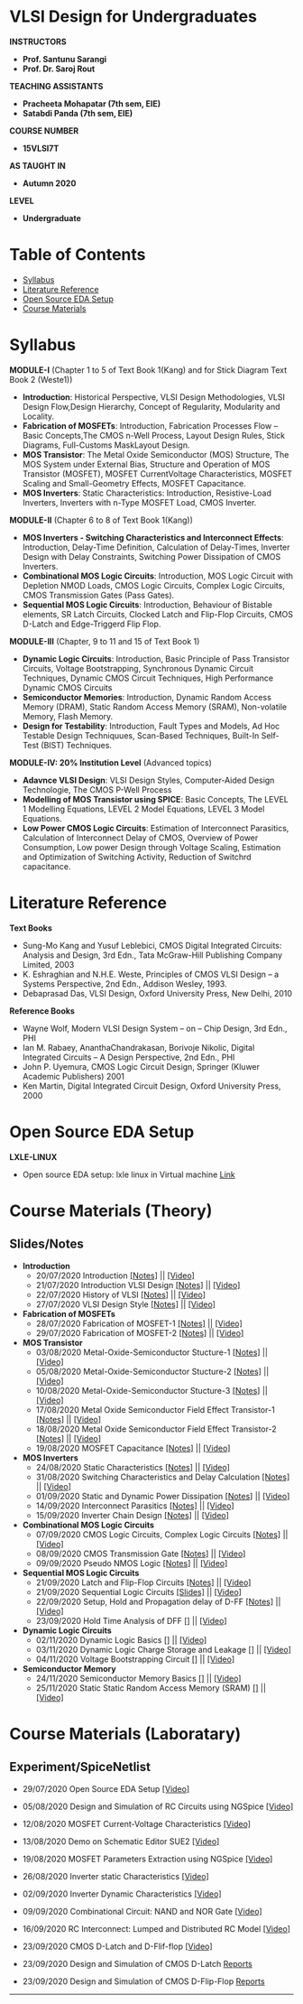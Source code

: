 # VLSI Design for Undergraduates

**INSTRUCTORS**
- **Prof. Santunu Sarangi**
- **Prof. Dr. Saroj Rout**

**TEACHING ASSISTANTS**
- **Pracheeta Mohapatar (7th sem, EIE)**
- **Satabdi Panda (7th sem, EIE)**

**COURSE NUMBER**
- **15VLSI7T**

**AS TAUGHT IN**
- **Autumn 2020**

**LEVEL**
- **Undergraduate**

# Table of Contents
- [Syllabus](#Syllabus)
- [Literature Reference](#Literature-Reference)
- [Open Source EDA Setup](#Open-Source-EDA-Setup)
- [Course Materials](#Class-Material)


# Syllabus
**MODULE-I** (Chapter 1 to 5 of Text Book 1(Kang) and for Stick Diagram Text Book 2 (Weste1))
- **Introduction**: Historical Perspective, VLSI Design Methodologies, VLSI Design Flow,Design
Hierarchy, Concept of Regularity, Modularity and Locality.
- **Fabrication of MOSFETs**: Introduction, Fabrication Processes Flow – Basic Concepts,The
CMOS n-Well Process, Layout Design Rules, Stick Diagrams, Full-Customs MaskLayout
Design.
- **MOS Transistor**: The Metal Oxide Semiconductor (MOS) Structure, The MOS System under
External Bias, Structure and Operation of MOS Transistor (MOSFET), MOSFET CurrentVoltage Characteristics, MOSFET Scaling and Small-Geometry Effects, MOSFET Capacitance.
- **MOS Inverters**: Static Characteristics: Introduction, Resistive-Load Inverters, Inverters
with n-Type MOSFET Load, CMOS Inverter.

**MODULE-II** (Chapter 6 to 8 of Text Book 1(Kang))
- **MOS Inverters - Switching Characteristics and Interconnect Effects**: Introduction, Delay-Time Definition, Calculation of Delay-Times, Inverter Design with Delay Constraints, Switching Power Dissipation of CMOS Inverters.
- **Combinational MOS Logic Circuits**: Introduction, MOS Logic Circuit with Depletion NMOD Loads, CMOS Logic Circuits, Complex Logic Circuits, CMOS Transmission Gates (Pass Gates).
- **Sequential MOS Logic Circuits**: Introduction, Behaviour of Bistable elements, SR Latch Circuits, Clocked Latch and Flip-Flop Circuits, CMOS D-Latch and Edge-Triggerd Flip Flop.

**MODULE-III** (Chapter, 9 to 11 and 15 of Text Book 1)
- **Dynamic Logic Circuits**: Introduction, Basic Principle of Pass Transistor Circuits, Voltage Bootstrapping, Synchronous Dynamic Circuit Techniques, Dynamic CMOS Circuit Techniques, High Performance Dynamic CMOS Circuits
- **Semiconductor Memories**: Introduction, Dynamic Random Access Memory (DRAM), Static Random Access Memory (SRAM), Non-volatile Memory, Flash Memory.
- **Design for Testability**: Introduction, Fault Types and Models, Ad Hoc Testable Design Techniquues, Scan-Based Techniques, Built-In Self-Test (BIST) Techniques.

**MODULE-IV: 20% Institution Level** (Advanced topics)
- **Adavnce VLSI Design**: VLSI Design Styles, Computer-Aided Design Technologie, The CMOS P-Well Process
- **Modelling of MOS Transistor using SPICE**: Basic Concepts, The LEVEL 1 Modelling Equations, LEVEL 2 Model Equations, LEVEL 3 Model Equations.
- **Low Power CMOS Logic Circuits**: Estimation of Interconnect Parasitics, Calculation of Interconnect Delay of CMOS, Overview of Power Consumption, Low power Design through Voltage Scaling, Estimation and Optimization of Switching Activity, Reduction of Switchrd capacitance.

# Literature Reference
**Text Books**
  - Sung-Mo Kang and Yusuf Leblebici, CMOS Digital Integrated Circuits: Analysis and Design, 3rd Edn., Tata McGraw-Hill Publishing Company Limited, 2003 
  - K. Eshraghian and N.H.E. Weste, Principles of CMOS VLSI Design – a Systems Perspective, 2nd Edn., Addison Wesley, 1993. 
  - Debaprasad Das, VLSI Design, Oxford University Press, New Delhi, 2010
  
**Reference Books**
- Wayne Wolf, Modern VLSI Design System – on – Chip Design, 3rd Edn., PHI
- Ian M. Rabaey, AnanthaChandrakasan, Borivoje Nikolic, Digital Integrated Circuits – A
Design Perspective, 2nd Edn., PHI 
- John P. Uyemura, CMOS Logic Circuit Design, Springer (Kluwer Academic Publishers) 2001 
- Ken Martin, Digital Integrated Circuit Design, Oxford University Press, 2000 

# Open Source EDA Setup
**LXLE-LINUX**
- Open source EDA setup: lxle linux in Virtual machine [Link](https://www.dropbox.com/s/2lovix0ntsw8yfw/2020-0917-Open%20Source%20EDA%20Setup.pdf)

# Course Materials (Theory) 
## Slides/Notes
- **Introduction**
  - 20/07/2020  Introduction [[Notes]](https://www.dropbox.com/s/mu4fs65j3ceway1/2020-0720-15VLSI7T-Introduction.pdf) || [[Video]](https://www.youtube.com/watch?v=HHlwbC_LZSw)
  - 21/07/2020 Introduction VLSI Design [[Notes]](https://www.dropbox.com/s/uilc6kyxp7bkxol/2020-0721-15VLSI7T-Introduction-to-VLSI-Design.pdf) || [[Video]](https://www.youtube.com/watch?v=Co6oc8lB7YM&t=164s)
  - 22/07/2020 History of VLSI [[Notes]](https://www.dropbox.com/s/n7j9bo3hnnm29xb/2020-0721-15VLSI7T-Module1-Lecture1-History-of-VLSI.pdf) || [[Video]](https://www.youtube.com/watch?v=C8EE-eFKE6c)
  - 27/07/2020 VLSI Design Style [[Notes]](https://www.dropbox.com/s/9t98ds4sgqe2i6j/2020-0727-15VLSI7T-Module4-Lecture1-VLSI-Design-Style.pdf) || [[Video]](https://www.youtube.com/watch?v=xlG6puE9-4s)
- **Fabrication of MOSFETs**
  - 28/07/2020 Fabrication of MOSFET-1 [[Notes]](https://www.dropbox.com/s/cgp9dgpaib12ozk/2020-0728-15VLSI7T-Module1-Lecture2-Fabrication-of-MOSFET.pdf) || [[Video]](https://www.youtube.com/watch?v=O2JGMyYT8zY)
  - 29/07/2020 Fabrication of MOSFET-2 [[Notes]](https://www.dropbox.com/s/lhjo31l4473t56a/2020-0729-15VLSI7T-Module1-Lecture3-Fabrication-of-MOSFET.pdf) || [[Video]](https://www.youtube.com/watch?v=O2JGMyYT8zY)
- **MOS Transistor**
  - 03/08/2020 Metal-Oxide-Semiconductor Stucture-1 [[Notes]](https://www.dropbox.com/s/ntcueemzmsbx9vb/2020-0803-15VLSI7T-Module1-Lecture-4-5-MOS-Transistor.pdf) || [[Video]](https://www.youtube.com/watch?v=AxZyFuJh0rM)
  - 05/08/2020 Metal-Oxide-Semiconductor Stucture-2 [[Notes]](https://www.dropbox.com/s/85kswvq4ejs08ha/2020-0805-15VLSI7T-Module1-Lecture6-MOS-Transistor.pdf) || [[Video]](https://www.youtube.com/watch?v=zQmV7c30ZDU)
  - 10/08/2020 Metal-Oxide-Semiconductor Stucture-3 [[Notes]](https://www.dropbox.com/s/xcipyfkiis1fbo5/2020-0810-15VLSI7T-Module1-Lecture7-8-MOS-Transistor.pdf) || [[Video]](https://www.youtube.com/watch?v=Eyu6TVZRwAE)
  - 17/08/2020 Metal Oxide Semiconductor Field Effect Transistor-1 [[Notes]](https://www.dropbox.com/s/23z0n3p068hkgul/2020-0817-15VLSI7T-Module1-Lecture9-10-MOSFET.pdf) || [[Video]](https://www.youtube.com/watch?v=tfF-K-Gbeb4)
  - 18/08/2020 Metal Oxide Semiconductor Field Effect Transistor-2 [[Notes]](https://www.dropbox.com/s/mqzd1o6u5y8qprn/2020-0818-15VLSI7T-Module1-Lecture11-12-MOSFET.pdf) || [[Video]](https://www.youtube.com/watch?v=bPLzXzopsNo)
  - 19/08/2020 MOSFET Capacitance [[Notes]](https://www.dropbox.com/s/xxci3s9zu62b042/2020-0819-15VLSI7T-Module1-Lecture13-MOSFET-Capacitance.pdf) || [[Video]](https://www.youtube.com/watch?v=toIzPbxFwKE)
- **MOS Inverters**
  - 24/08/2020 Static Characteristics [[Notes]](https://www.dropbox.com/s/6bosq72c78s964j/2020-0824-15VLSI7T-Module1-Lecture14-15-Inverter-Static.pdf) || [[Video]](https://www.youtube.com/watch?v=zXtUMSTi0KY)
  - 31/08/2020 Switching Characteristics and Delay Calculation [[Notes]](https://www.dropbox.com/s/ictagcl13jpd62v/2020-0831-15VLSI7T-Module1-Lecture16-17-Inverter-switching.pdf) || [[Video]](https://www.youtube.com/watch?v=U8spQ_6kLYE)
  - 01/09/2020 Static and Dynamic Power Dissipation [[Notes]](https://www.dropbox.com/s/yasjc7athn4gggx/2020-0901-15VLSI7T-Module1-Lecture18-19-Dynamic-Power.pdf) || [[Video]](https://www.youtube.com/watch?v=IVuvTYa_SUE)
  - 14/09/2020 Interconnect Parasitics [[Notes]](https://www.dropbox.com/s/1vicae5kih5flm0/2020-0914-15VLSI7T-Module4-Lecture3-Interconnect-Parasitics.pdf) || [[Video]](https://www.youtube.com/watch?v=uQoivq7c5ZQ)
  - 15/09/2020 Inverter Chain Design [[Notes]](https://www.dropbox.com/s/1in6ofch4lxt7zv/2020-0915-15VLSI7T-Module2-Lecture25-26-Inverter-Chain-Design.pdf) || [[Video]](https://www.youtube.com/watch?v=uQoivq7c5ZQ)
- **Combinational MOS Logic Circuits**
  - 07/09/2020 CMOS Logic Circuits, Complex Logic Circuits [[Notes]](https://www.dropbox.com/s/tpdidw4rtuvk9f4/2020-0907-15VLSI7T-Module2-Lecture20-21-Combinational-Logic.pdf) || [[Video]](https://www.youtube.com/watch?v=uQoivq7c5ZQ)
  - 08/09/2020 CMOS Transmission Gate [[Notes]](https://www.dropbox.com/s/8xkxupbchyv9m9s/2020-0908-15VLSI7T-Module2-Lecture22-23-Transmission-Gate.pdf) || [[Video]](https://www.youtube.com/watch?v=yKiQru_JIpE&t=16s)
  - 09/09/2020 Pseudo NMOS Logic [[Notes]](https://www.dropbox.com/s/d0fsj5oyyjygusu/2020-0909-15VLSI7T-Module2-Lecture24-Pseudo-NMOS-Logic.pdf) || [[Video]](https://www.youtube.com/watch?v=Gi2ipFUubfs)
- **Sequential MOS Logic Circuits**
  - 21/09/2020 Latch and Flip-Flop Circuits [[Notes]](https://www.dropbox.com/s/0q6lvah7bk2j11e/2020-0921-15VLSI7T-Module2-Lecture28-29-Sequential-Circuits.pdf) || [[Video]](https://www.youtube.com/watch?v=LHw9McKBRJI)
  - 21/09/2020 Sequential Logic Circuits [[Slides]](https://www.dropbox.com/s/uht871k7dje6hnj/2020-0921-15VLSI7T-Module2-Lecture28-29-Sequential-Circuits-Slides%28Kang-Book%29.pdf) || [[Video]](https://www.youtube.com/watch?v=ETCqIvNYOpk)
  - 22/09/2020 Setup, Hold and Propagation delay of D-FF [[Notes]](https://www.dropbox.com/s/xmpueuvrqmcsclv/2020-0922-15VLSI7T-Module2-Lecture30-31-Setup-Hold-Propagation-Delay-of-DFF.pdf) || [[Video]](https://www.youtube.com/watch?v=5Ofx-QubGts)
  - 23/09/2020 Hold Time Analysis of DFF [[]]() || [[Video]](https://www.youtube.com/watch?v=5HziqKs8luE)
- **Dynamic Logic Circuits**
  - 02/11/2020 Dynamic Logic Basics [[]]() || [[Video]](https://www.youtube.com/watch?v=YuHOKLQDhfU)
  - 03/11/2020 Dynamic Logic Charge Storage and Leakage [[]]() || [[Video]](https://www.youtube.com/watch?v=ccpHAoBGP0Y)
  - 04/11/2020 Voltage Bootstrapping Circuit [[]]() || [[Video]](https://www.youtube.com/watch?v=TjaVo3eiCuU)
- **Semiconductor Memory**
  - 24/11/2020 Semiconductor Memory Basics [[]]() || [[Video]](https://www.youtube.com/watch?v=9W-78aQge8c)
  - 25/11/2020 Static Static Random Access Memory (SRAM) [[]]() || [[Video]](https://www.youtube.com/watch?v=4o_Ed3EZxYo) 
 
# Course Materials (Laboratary) 
## Experiment/SpiceNetlist
  - 29/07/2020 Open Source EDA Setup [[Video]](https://www.youtube.com/watch?v=xt_r3TMzsCg)
  - 05/08/2020 Design and Simulation of RC Circuits using NGSpice [[Video]](https://www.youtube.com/watch?v=wQCPdbCgaME)
  - 12/08/2020 MOSFET Current-Voltage Characteristics [[Video]](https://www.youtube.com/watch?v=ZBNLN5PxwLg)
  - 13/08/2020 Demo on Schematic Editor SUE2 [[Video]](https://www.youtube.com/watch?v=QLXgcz5F3JU)
  - 19/08/2020 MOSFET Parameters Extraction using NGSpice [[Video]](https://www.youtube.com/watch?v=E5AnU98vG6I)
  - 26/08/2020 Inverter static Characteristics [[Video]](https://www.youtube.com/watch?v=WZwLIKsjjnY)
  - 02/09/2020 Inverter Dynamic Characteristics [[Video]](https://www.youtube.com/watch?v=bXUE3lW76nQ)
  - 09/09/2020 Combinational Circuit: NAND and NOR Gate [[Video]](https://www.youtube.com/watch?v=mZlzpoXuTtw)
  - 16/09/2020 RC Interconnect: Lumped and Distributed RC Model [[Video]](https://www.youtube.com/watch?v=MhvBJUcM-HI)
  - 23/09/2020 CMOS D-Latch and D-Flif-flop [[Video]](https://www.youtube.com/watch?v=RG6zZbfs0Yg)
  
  - 23/09/2020 Design and Simulation of CMOS D-Latch [Reports](https://www.dropbox.com/s/wtxsf73gfdg308x/2020-0923-15VLSI7T-LAB-Exp_8-D-Latch.pdf)
  - 23/09/2020 Design and Simulation of CMOS D-Flip-Flop [Reports](https://www.dropbox.com/s/4283x6xd7x5vkfh/2020-0923-15VLSI7T-LAB-Exp_8-D-Flip-Flop.pdf)
  
  
* * *
[Kang03]:       https://www.dropbox.com/s/50bgttdqbfbtgek/Kang-CMOS-DigitalICAnalysis%26Design-McGraw-2nd-2003.pdf
[Weste11]:      https://www.dropbox.com/s/ard8jntcpq1pt45/Weste-Harris-CMOS-VLSI-design-Pearson-4thEd-2011.pdf
[Clein00]:      https://www.dropbox.com/s/xw2yi6khzm1jj5m/Clein-cmos-ic-layout-concepts-methodologies-and-tools-2000.pdf

